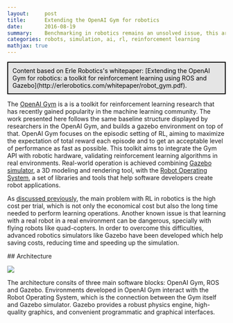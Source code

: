 ```yaml
---
layout:     post
title:      Extending the OpenAI Gym for robotics
date:       2016-08-19 
summary:    Benchmarking in robotics remains an unsolved issue, this article proposes an extension of the OpenAI Gym for robotics using the Robot Operating System (ROS) and the Gazebo simulator to address the benchmarking problem.
categories: robots, simulation, ai, rl, reinforcement learning
mathjax: true
---
```


<p style="border: 2px solid #000000; padding: 10px; background-color: #E5E5E5; color: black; font-weight: light;">
Content based on Erle Robotics's whitepaper: [Extending the OpenAI Gym for robotics: a toolkit for reinforcement learning using ROS and Gazebo](http://erlerobotics.com/whitepaper/robot_gym.pdf).
</p>

The [OpenAI Gym](http://gym.openai.com) is a is a toolkit for reinforcement learning research that has recently gained popularity in the machine learning community. The work presented here follows the same baseline structure displayed by researchers in the OpenAI Gym, and builds a gazebo environment on top of that. OpenAI Gym focuses on the episodic setting of RL, aiming to maximize the expectation of total reward each episode and to get an acceptable level of performance as fast as possible. This toolkit aims to integrate the Gym API with robotic hardware, validating reinforcement learning algorithms in real environments. Real-world operation is achieved combining [Gazebo simulator](http://gazebosim.org), a 3D modeling and rendering tool, with the [Robot Operating System](http://ros.org), a set of libraries and tools that help software developers create robot applications.

As [discussed previously](http://blog.deeprobotics.es/robots,/ai,/deep/learning,/rl,/reinforcement/learning/2016/07/06/rl-intro/), the main problem with RL in robotics is the high cost per trial, which is not only the economical cost but also the long time needed to perform learning operations. Another known issue is that learning with a real robot in a real environment can be dangerous, specially with flying robots like quad-copters. In order to overcome this difficulties, advanced robotics simulators like Gazebo have been developed which help saving costs, reducing time and speeding up the simulation.

<div id='architecture'/>
## Architecture

![](gym_architecture.png)

The architecture consits of three main software blocks: OpenAI Gym, ROS and Gazebo. Environments developed in OpenAI Gym interact with the Robot Operating System, which is the connection between the Gym itself and Gazebo simulator. Gazebo provides a robust physics engine, high-quality graphics, and convenient programmatic and graphical interfaces.

